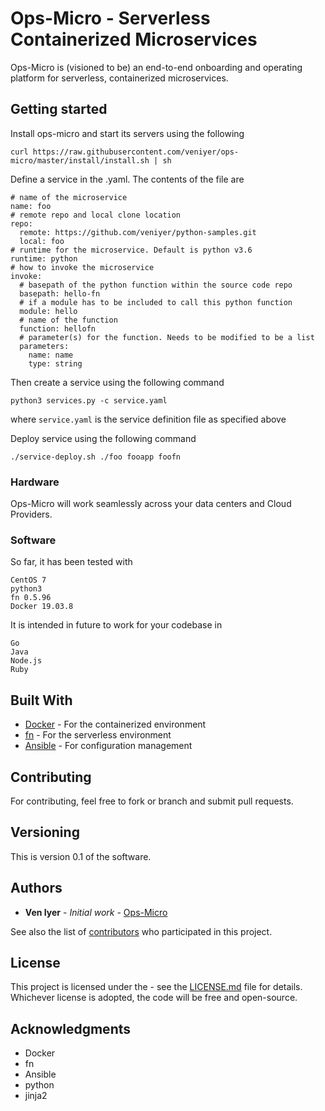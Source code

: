 # Ops-Micro - Serverless Containerized Microservices

Ops-Micro is (visioned to be) an end-to-end onboarding and operating platform for serverless, containerized microservices.

## Getting started

Install ops-micro and start its servers using the following

```curl https://raw.githubusercontent.com/veniyer/ops-micro/master/install/install.sh | sh```

Define a service in the <service-name>.yaml. The contents of the file are
```  
# name of the microservice
name: foo
# remote repo and local clone location
repo:
  remote: https://github.com/veniyer/python-samples.git
  local: foo
# runtime for the microservice. Default is python v3.6
runtime: python 
# how to invoke the microservice
invoke:
  # basepath of the python function within the source code repo
  basepath: hello-fn
  # if a module has to be included to call this python function
  module: hello
  # name of the function
  function: hellofn
  # parameter(s) for the function. Needs to be modified to be a list
  parameters: 
    name: name
    type: string
```

Then create a service using the following command

```
python3 services.py -c service.yaml
```
where ```service.yaml``` is the service definition file as specified above

Deploy service using the following command

```
./service-deploy.sh ./foo fooapp foofn
```

### Hardware

Ops-Micro will work seamlessly across your data centers and Cloud Providers.

### Software

So far, it has been tested with 

```
CentOS 7
python3
fn 0.5.96
Docker 19.03.8
```

It is intended in future to work for your codebase in

```
Go
Java
Node.js
Ruby
```

## Built With

* [Docker](http://www.docker.com) - For the containerized environment
* [fn](https://fnproject.io/) - For the serverless environment
* [Ansible](https://www.ansible.com) - For configuration management

## Contributing

For contributing, feel free to fork or branch and submit pull requests.

## Versioning

This is version 0.1 of the software.

## Authors

* **Ven Iyer** - *Initial work* - [Ops-Micro](https://github.com/veniyer/ops-micro)

See also the list of [contributors](https://github.com/veniyer/ops-micro/contributors) who participated in this project.

## License

This project is licensed under the <pending> - see the [LICENSE.md](LICENSE.md) file for details. Whichever license is adopted, the code will be free and open-source.

## Acknowledgments

* Docker
* fn
* Ansible
* python
* jinja2
